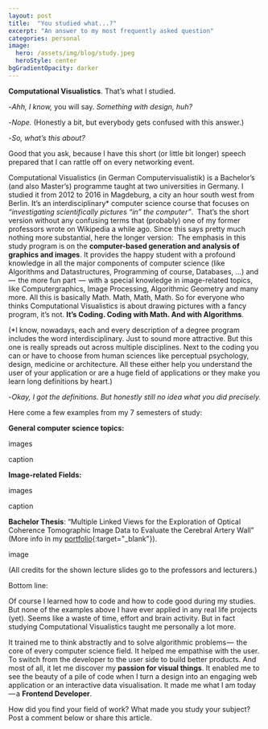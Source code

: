 ```yaml
---
layout: post
title:  "You studied what...?"
excerpt: "An answer to my most frequently asked question"
categories: personal
image:
  hero: /assets/img/blog/study.jpeg
  heroStyle: center
bgGradientOpacity: darker
---
```


**Computational Visualistics**. That’s what I studied. 

-*Ahh, I know,* you will say. *Something with design, huh?* 

-*Nope.* (Honestly a bit, but everybody gets confused with this answer.) 

-*So, what’s this about?*

Good that you ask, because I have this short (or little bit longer) speech prepared that I can rattle off on every networking event.

<span class="dotSeparator"></span>

Computational Visualistics (in German Computervisualistik) is a Bachelor’s (and also Master’s) programme taught at two universities in Germany. I studied it from 2012 to 2016 in Magdeburg, a city an hour south west from Berlin. It’s an interdisciplinary* computer science course that focuses on *“investigating scientifically pictures “in” the computer”*. 
That’s the short version without any confusing terms that (probably) one of my former professors wrote on Wikipedia a while ago. Since this says pretty much nothing more substantial, here the longer version: 
The emphasis in this study program is on the **computer-based generation and analysis of graphics and images**. It provides the happy student with a profound knowledge in all the major components of computer science (like Algorithms and Datastructures, Programming of course, Databases, …) and  —  the more fun part    —  with a special knowledge in image-related topics, like Computergraphics, Image Processing, Algorithmic Geometry and many more. All this is basically Math. Math, Math, Math. So for everyone who thinks Computational Visualistics is about drawing pictures with a fancy program, it’s not. **It’s Coding. Coding with Math. And with Algorithms**. 

(\*I know, nowadays, each and every description of a degree program includes the word interdisciplinary. Just to sound more attractive. But this one is really spreads out across multiple disciplines. Next to the coding you can or have to choose from human sciences like perceptual psychology, design, medicine or architecture. All these either help you understand the user of your application or are a huge field of applications or they make you learn long definitions by heart.)

<span class="dotSeparator"></span>

-*Okay, I got the definitions. But honestly still no idea what you did precisely.*

Here come a few examples from my 7 semesters of study:

**General computer science topics:**

images

caption

**Image-related Fields:**

images

caption

**Bachelor Thesis**: “Multiple Linked Views for the Exploration of Optical Coherence Tomographic Image Data to Evaluate the Cerebral Artery Wall” (More info in my [portfolio](http://www.kristin-baumann.com/#popup-thesis){:target="_blank"}).

image

(All credits for the shown lecture slides go to the professors and lecturers.)

<span class="dotSeparator"></span>

Bottom line:

Of course I learned how to code and how to code good during my studies. But none of the examples above I have ever applied in any real life projects (yet). Seems like a waste of time, effort and brain activity. But in fact studying Computational Visualistics taught me personally a lot more. 

It trained me to think abstractly and to solve algorithmic problems —  the core of every computer science field. It helped me empathise with the user. To switch from the developer to the user side to build better products. And most of all, it let me discover my **passion for visual things**. It enabled me to see the beauty of a pile of code when I turn a design into an engaging web application or an interactive data visualisation. It made me what I am today — a **Frontend Developer**. 

<span class="dotSeparator"></span>

How did you find your field of work? What made you study your subject?
Post a comment below or share this article.
